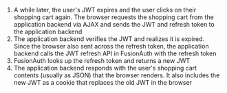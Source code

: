 1. A while later, the user's JWT expires and the user clicks on their shopping cart again. The browser requests the shopping cart from the application backend via AJAX and sends the JWT and refresh token to the application backend
1. The application backend verifies the JWT and realizes it is expired. Since the browser also sent across the refresh token, the application backend calls the JWT refresh API in FusionAuth with the refresh token
1. FusionAuth looks up the refresh token and returns a new JWT
1. The application backend responds with the user's shopping cart contents (usually as JSON) that the browser renders. It also includes the new JWT as a cookie that replaces the old JWT in the browser